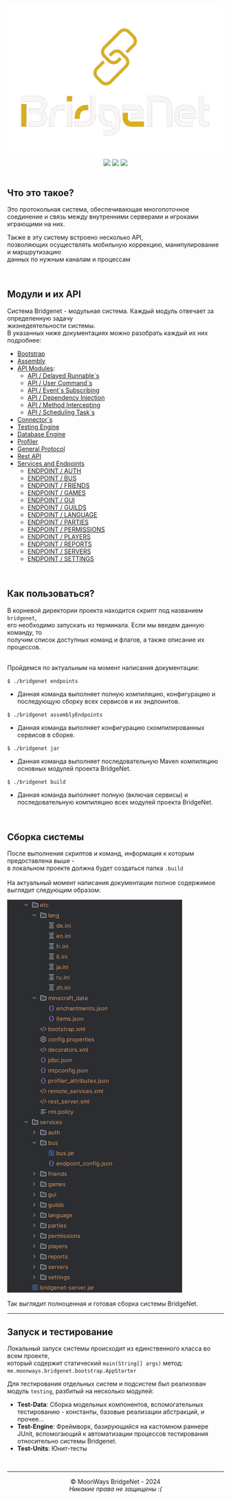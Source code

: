 <div align="center">

<!--suppress CheckImageSize -->
<img src=".assets/logo.png" alt="drawing" width="500"/>

<br>
<img src="https://img.shields.io/badge/language-Java-gold?style=flat" />
<img src="https://img.shields.io/badge/release-v1.2-gold?style=flat" />
<img src="https://img.shields.io/badge/dev_branch-development-gold?style=flat" />

</div>

<br>

## Что это такое?

Это протокольная система, обеспечивающая многопоточное<br>
соединение и связь между внутренними серверами и игроками<br>
играющими на них.<br>

Также в эту систему встроено несколько API,<br>
позволяющих осуществлять мобильную коррекцию, манипулирование и маршрутизацию<br>
данных по нужным каналам и процессам<br>

<br>

## Модули и их API

Система Bridgenet - модульная система. Каждый модуль отвечает за определенную задачу
<br>жизнедеятельности системы.
<br>В указанных ниже документациях можно разобрать каждый их них подробнее:

* [Bootstrap](.docs/bootstrap.md)
* [Assembly](.docs/assembly.md)
* [API Modules](.docs/api.md):
    * [API / Delayed Runnable`s](.docs/api/autorun-api.md)
    * [API / User Command`s](.docs/api/commands-api.md)
    * [API / Event`s Subscribing](.docs/api/events-api.md)
    * [API / Dependency Injection](.docs/api/inject-api.md)
    * [API / Method Intercepting](.docs/api/proxy-api.md)
    * [API / Scheduling Task`s](.docs/api/scheduler-api.md)
* [Connector`s](.docs/connector.md)
* [Testing Engine](.docs/test-engine.md)
* [Database Engine](.docs/jdbc.md)
* [Profiler](.docs/profiler)
* [General Protocol](.docs/mtp.md)
* [Rest API](.docs/rest.md)
* [Services and Endpoints](.docs/services.md)
    * [ENDPOINT / AUTH](.docs/services/auth-endpoint.md)
    * [ENDPOINT / BUS](.docs/services/bus-endpoint.md)
    * [ENDPOINT / FRIENDS](.docs/services/friends-endpoint.md)
    * [ENDPOINT / GAMES](.docs/services/games-endpoint.md)
    * [ENDPOINT / GUI](.docs/services/gui-endpoint.md)
    * [ENDPOINT / GUILDS](.docs/services/guilds-endpoint.md)
    * [ENDPOINT / LANGUAGE](.docs/services/language-endpoint.md)
    * [ENDPOINT / PARTIES](.docs/services/parties-endpoint.md)
    * [ENDPOINT / PERMISSIONS](.docs/services/permissions-endpoint.md)
    * [ENDPOINT / PLAYERS](.docs/services/players-endpoint.md)
    * [ENDPOINT / REPORTS](.docs/services/reports-endpoint.md)
    * [ENDPOINT / SERVERS](.docs/services/servers-endpoint.md)
    * [ENDPOINT / SETTINGS](.docs/services/settings-endpoint.md)

<br>

## Как пользоваться?

В корневой директории проекта находится скрипт под названием `bridgenet`,<br>
его необходимо запускать из терминала. Если мы введем данную команду, то<br>
получим список доступных команд и флагов, а также описание их процессов.<br>
<br>

Пройдемся по актуальным на момент написания документации:

```shell
$ ./bridgenet endpoints
```

- Данная команда выполняет полную компиляцию, конфигурацию и
  последующую сборку всех сервисов и их эндпоинтов.

```shell
$ ./bridgenet assemblyEndpoints
```

- Данная команда выполняет конфигурацию скомпилированных сервисов в сборке.

```shell
$ ./bridgenet jar
```

- Данная команда выполняет последовательную Maven компиляцию основных модулей проекта BridgeNet.

```shell
$ ./bridgenet build
```

- Данная команда выполняет полную (включая сервисы) и последовательную компиляцию всех модулей проекта BridgeNet.

<br>

## Сборка системы

После выполнения скриптов и команд, информация к которым предоставлена выше -<br>
в локальном проекте должна будет создаться папка `.build`<br>
<br>
На актуальный момент написания документации полное содержимое выглядит следующим образом:

<img src=".assets/build_folder.png"/>

Так выглядит полноценная и готовая сборка системы BridgeNet.

---

## Запуск и тестирование

Локальный запуск системы происходит из единственного класса во всем проекте,<br>
который содержит статический `main(String[] args)` метод:<br>
`me.moonways.bridgenet.bootstrap.AppStarter`

Для тестирования отдельных систем и подсистем был реализован
модуль `testing`, разбитый на несколько модулей:

- **Test-Data**: Сборка модельных компонентов, вспомогательных тестированию - константы, базовые реализации абстракций,
  и прочее...
- **Test-Engine**: Фреймворк, базирующийся на кастомном раннере JUnit, вспомогающий к автоматизации процессов
  тестирования относительно системы Bridgenet.
- **Test-Units**: Юнит-тесты

<br>

<div align="center">

---

© MoonWays BridgeNet - 2024
<br>
_Никакие права не защищены :(_

</div>